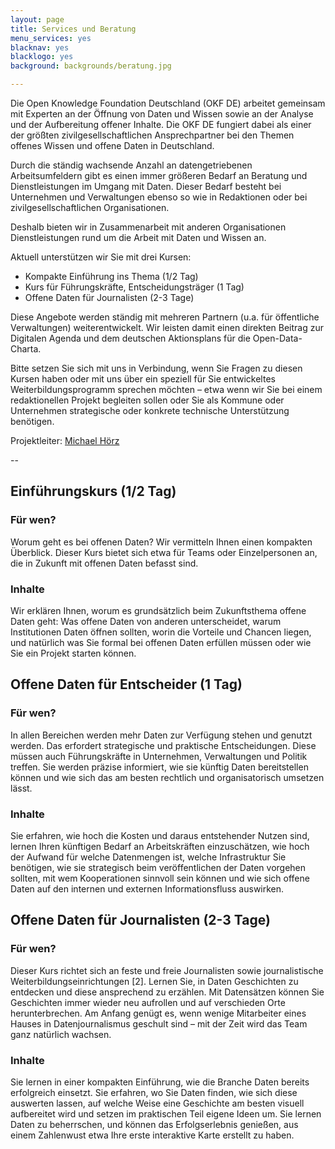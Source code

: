 ```yaml
---
layout: page
title: Services und Beratung
menu_services: yes
blacknav: yes
blacklogo: yes
background: backgrounds/beratung.jpg

---
```


Die Open Knowledge Foundation Deutschland (OKF DE) arbeitet gemeinsam mit Experten an der Öffnung von Daten und Wissen sowie an der Analyse und der Aufbereitung offener Inhalte. Die OKF DE fungiert dabei als einer der größten zivilgesellschaftlichen Ansprechpartner bei den Themen offenes Wissen und offene Daten in Deutschland.

Durch die ständig wachsende Anzahl an datengetriebenen Arbeitsumfeldern gibt es einen immer größeren Bedarf an Beratung und Dienstleistungen im Umgang mit Daten. Dieser Bedarf besteht bei Unternehmen und Verwaltungen ebenso so wie in Redaktionen oder bei zivilgesellschaftlichen Organisationen.

Deshalb bieten wir in Zusammenarbeit mit anderen Organisationen Dienstleistungen rund um die Arbeit mit Daten und Wissen an.

Aktuell unterstützen wir Sie mit drei Kursen:

* Kompakte Einführung ins Thema (1/2 Tag)
* Kurs für Führungskräfte, Entscheidungsträger (1 Tag)
* Offene Daten für Journalisten (2-3 Tage)

Diese Angebote werden ständig mit mehreren Partnern (u.a. für öffentliche Verwaltungen) weiterentwickelt. Wir leisten damit einen direkten Beitrag zur Digitalen Agenda und dem deutschen Aktionsplans für die Open-Data-Charta.

Bitte setzen Sie sich mit uns in Verbindung, wenn Sie Fragen zu diesen Kursen haben oder mit uns über ein speziell für Sie entwickeltes Weiterbildungsprogramm sprechen möchten – etwa wenn wir Sie bei einem redaktionellen Projekt begleiten sollen oder Sie als Kommune oder Unternehmen strategische oder konkrete technische Unterstützung benötigen.

Projektleiter: [Michael Hörz](mailto:training@okfn.de)

--

## Einführungskurs (1/2 Tag)

### Für wen?

Worum geht es bei offenen Daten? Wir vermitteln Ihnen einen kompakten Überblick. Dieser Kurs bietet sich etwa für Teams oder Einzelpersonen an, die in Zukunft mit offenen Daten befasst sind.

### Inhalte

Wir erklären Ihnen, worum es grundsätzlich beim Zukunftsthema offene Daten geht: Was offene Daten von anderen unterscheidet, warum Institutionen Daten öffnen sollten, worin die Vorteile und Chancen liegen, und natürlich was Sie formal bei offenen Daten erfüllen müssen oder wie Sie ein Projekt starten können.

## Offene Daten für Entscheider (1 Tag)

### Für wen?

In allen Bereichen werden mehr Daten zur Verfügung stehen und genutzt werden. Das erfordert strategische und praktische Entscheidungen. Diese müssen auch Führungskräfte in Unternehmen, Verwaltungen und Politik treffen. Sie werden präzise informiert, wie sie künftig Daten bereitstellen können und wie sich das am besten rechtlich und organisatorisch umsetzen lässt.

### Inhalte

Sie erfahren, wie hoch die Kosten und daraus entstehender Nutzen sind, lernen Ihren künftigen Bedarf an Arbeitskräften einzuschätzen, wie hoch der Aufwand für welche Datenmengen ist, welche Infrastruktur Sie benötigen, wie sie strategisch beim veröffentlichen der Daten vorgehen sollten, mit wem Kooperationen sinnvoll sein können und wie sich offene Daten auf den internen und externen Informationsfluss auswirken.

## Offene Daten für Journalisten (2-3 Tage)

### Für wen?

Dieser Kurs richtet sich an feste und freie Journalisten sowie journalistische Weiterbildungseinrichtungen [2]. Lernen Sie, in Daten Geschichten zu entdecken und diese ansprechend zu erzählen. Mit Datensätzen können Sie Geschichten immer wieder neu aufrollen und auf verschieden Orte herunterbrechen. Am Anfang genügt es, wenn wenige Mitarbeiter eines Hauses in Datenjournalismus geschult sind – mit der Zeit wird das Team ganz natürlich wachsen.

### Inhalte

Sie lernen in einer kompakten Einführung, wie die Branche Daten bereits erfolgreich einsetzt. Sie erfahren, wo Sie Daten finden, wie sich diese auswerten lassen, auf welche Weise eine Geschichte am besten visuell aufbereitet wird und setzen im praktischen Teil eigene Ideen um. Sie lernen Daten zu beherrschen, und können das Erfolgserlebnis genießen, aus einem Zahlenwust etwa Ihre erste interaktive Karte erstellt zu haben.
